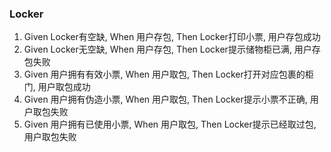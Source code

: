 ### Locker

1. Given Locker有空缺, When 用户存包, Then Locker打印小票, 用户存包成功
2. Given Locker无空缺, When 用户存包, Then Locker提示储物柜已满, 用户存包失败
3. Given 用户拥有有效小票, When 用户取包, Then Locker打开对应包裹的柜门, 用户取包成功
4. Given 用户拥有伪造小票, When 用户取包, Then Locker提示小票不正确, 用户取包失败
3. Given 用户拥有已使用小票, When 用户取包, Then Locker提示已经取过包, 用户取包失败
